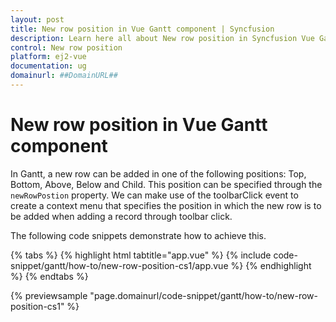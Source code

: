```yaml
---
layout: post
title: New row position in Vue Gantt component | Syncfusion
description: Learn here all about New row position in Syncfusion Vue Gantt component of Syncfusion Essential JS 2 and more.
control: New row position 
platform: ej2-vue
documentation: ug
domainurl: ##DomainURL##
---
```


# New row position in Vue Gantt component

In Gantt, a new row can be added in one of the following positions: Top, Bottom, Above, Below and Child. This position can be specified through the `newRowPostion` property. We can make use of the toolbarClick event to create a context menu that specifies the position in which the new row is to be added when adding a record through toolbar click.

The following code snippets demonstrate how to achieve this.

{% tabs %}
{% highlight html tabtitle="app.vue" %}
{% include code-snippet/gantt/how-to/new-row-position-cs1/app.vue %}
{% endhighlight %}
{% endtabs %}
        
{% previewsample "page.domainurl/code-snippet/gantt/how-to/new-row-position-cs1" %}